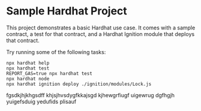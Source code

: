 # Sample Hardhat Project

This project demonstrates a basic Hardhat use case. It comes with a sample contract, a test for that contract, and a Hardhat Ignition module that deploys that contract.

Try running some of the following tasks:

```shell
npx hardhat help
npx hardhat test
REPORT_GAS=true npx hardhat test
npx hardhat node
npx hardhat ignition deploy ./ignition/modules/Lock.js
```
fgsdkjhjkhgsdff
khjsjhvsdygfkkajsgd
kjhewgrfiugf
uigewrug
dgfhgjh
yuigefsduig
yedufids
plisauf
